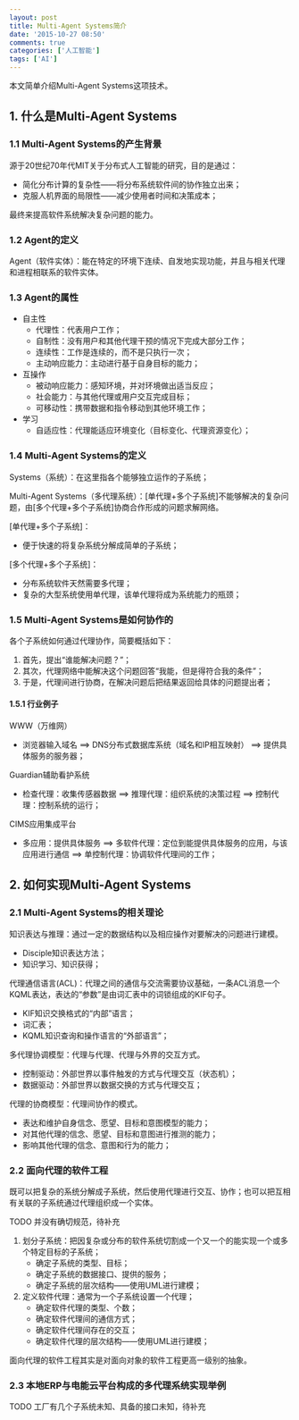 ```yaml
---
layout: post
title: Multi-Agent Systems简介
date: '2015-10-27 08:50'
comments: true
categories: ['人工智能']
tags: ['AI']
---
```


本文简单介绍Multi-Agent Systems这项技术。

<!--more-->

## 1. 什么是Multi-Agent Systems

### 1.1 Multi-Agent Systems的产生背景

源于20世纪70年代MIT关于分布式人工智能的研究，目的是通过：

- 简化分布计算的复杂性——将分布系统软件间的协作独立出来；
- 克服人机界面的局限性——减少使用者时间和决策成本；

最终来提高软件系统解决复杂问题的能力。

### 1.2 Agent的定义

Agent（软件实体）：能在特定的环境下连续、自发地实现功能，并且与相关代理和进程相联系的软件实体。

### 1.3 Agent的属性

- 自主性
	- 代理性：代表用户工作；
	- 自制性：没有用户和其他代理干预的情况下完成大部分工作；
	- 连续性：工作是连续的，而不是只执行一次；
	- 主动响应能力：主动进行基于自身目标的能力；
- 互操作
	- 被动响应能力：感知环境，并对环境做出适当反应；
	- 社会能力：与其他代理或用户交互完成目标；
	- 可移动性：携带数据和指令移动到其他环境工作；
- 学习
	- 自适应性：代理能适应环境变化（目标变化、代理资源变化）；

### 1.4 Multi-Agent Systems的定义

Systems（系统）：在这里指各个能够独立运作的子系统；

Multi-Agent Systems（多代理系统）：[单代理+多个子系统]不能够解决的复杂问题，由[多个代理+多个子系统]协商合作形成的问题求解网络。

[单代理+多个子系统]：
- 便于快速的将复杂系统分解成简单的子系统；

[多个代理+多个子系统]：
- 分布系统软件天然需要多代理；
- 复杂的大型系统使用单代理，该单代理将成为系统能力的瓶颈；

### 1.5 Multi-Agent Systems是如何协作的

各个子系统如何通过代理协作，简要概括如下：
1. 首先，提出“谁能解决问题？”；
2. 其次，代理网络中能解决这个问题回答“我能，但是得符合我的条件”；
3. 于是，代理间进行协商，在解决问题后把结果返回给具体的问题提出者；

#### 1.5.1 行业例子

WWW（万维网）

- 浏览器输入域名 ==> DNS分布式数据库系统（域名和IP相互映射） ==> 提供具体服务的服务器；

Guardian辅助看护系统

- 检查代理：收集传感器数据 ==> 推理代理：组织系统的决策过程 ==> 控制代理：控制系统的运行；

CIMS应用集成平台

- 多应用：提供具体服务 ==> 多软件代理：定位到能提供具体服务的应用，与该应用进行通信 ==> 单控制代理：协调软件代理间的工作；

## 2. 如何实现Multi-Agent Systems

### 2.1 Multi-Agent Systems的相关理论

知识表达与推理：通过一定的数据结构以及相应操作对要解决的问题进行建模。

- Disciple知识表达方法；
- 知识学习、知识获得；

代理通信语言(ACL)：代理之间的通信与交流需要协议基础，一条ACL消息一个KQML表达，表达的“参数”是由词汇表中的词锁组成的KIF句子。

- KIF知识交换格式的“内部”语言；
- 词汇表；
- KQML知识查询和操作语言的“外部语言”；

多代理协调模型：代理与代理、代理与外界的交互方式。

- 控制驱动：外部世界以事件触发的方式与代理交互（状态机）；
- 数据驱动：外部世界以数据交换的方式与代理交互；

代理的协商模型：代理间协作的模式。

- 表达和维护自身信念、愿望、目标和意图模型的能力；
- 对其他代理的信念、愿望、目标和意图进行推测的能力；
- 影响其他代理的信念、意图和行为的能力；

### 2.2 面向代理的软件工程

既可以把复杂的系统分解成子系统，然后使用代理进行交互、协作；也可以把互相有关联的子系统通过代理组织成一个实体。

TODO 并没有确切规范，待补充

1. 划分子系统：把因复杂或分布的软件系统切割成一个又一个的能实现一个或多个特定目标的子系统；
	- 确定子系统的类型、目标；
	- 确定子系统的数据接口、提供的服务；
	- 确定子系统的层次结构——使用UML进行建模；
2. 定义软件代理：通常为一个子系统设置一个代理；
	- 确定软件代理的类型、个数；
	- 确定软件代理间的通信方式；
	- 确定软件代理间存在的交互；
	- 确定软件代理的层次结构——使用UML进行建模；

面向代理的软件工程其实是对面向对象的软件工程更高一级别的抽象。

### 2.3 本地ERP与电能云平台构成的多代理系统实现举例

TODO 工厂有几个子系统未知、具备的接口未知，待补充
